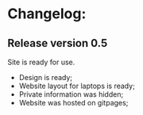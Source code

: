 # Changelog:
## Release version 0.5
Site is ready for use.
* Design is ready;
* Website layout for laptops is ready;
* Private information was hidden;
* Website was hosted on gitpages;
